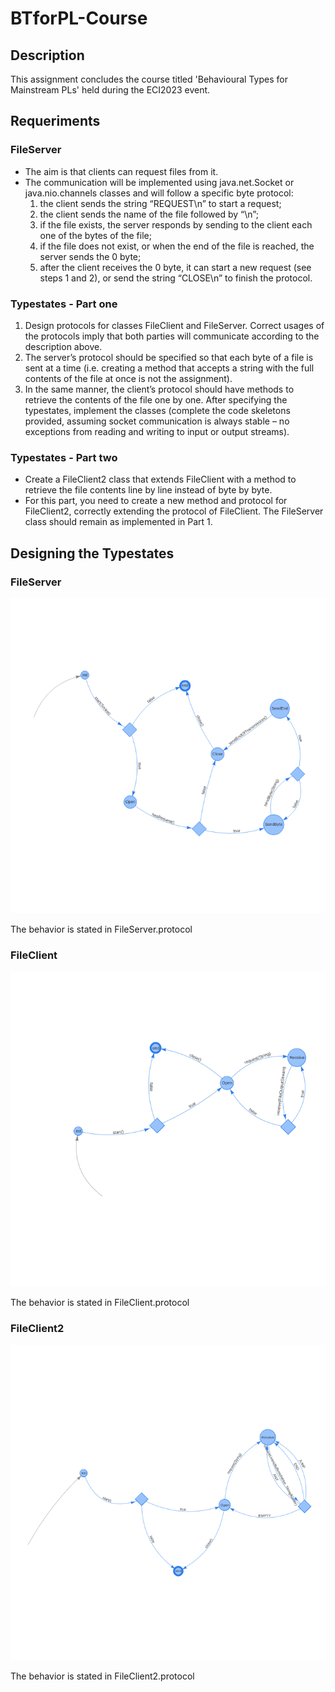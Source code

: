 # BTforPL-Course

## Description

This assignment concludes the course titled 'Behavioural Types for Mainstream PLs' held during the ECI2023 event.

## Requeriments

### FileServer

- The aim is that clients can request files from it.
- The communication will be implemented using java.net.Socket or java.nio.channels classes and will follow a specific byte protocol:
    1. the client sends the string “REQUEST\n” to start a request;
    2. the client sends the name of the file followed by “\n”;
    3. if the file exists, the server responds by sending to the client each one of the bytes of the file;
    4. if the file does not exist, or when the end of the file is reached, the server sends the 0 byte;
    5. after the client receives the 0 byte, it can start a new request (see steps 1 and 2), or send the string “CLOSE\n” to finish the protocol.

### Typestates - Part one

1. Design protocols for classes FileClient and FileServer. Correct usages of the protocols imply that both parties will communicate according to the description above.
2. The server’s protocol should be specified so that each byte of a file is sent at a time (i.e. creating a method that accepts a string with the full contents of the file at once is not the
assignment).
3. In the same manner, the client’s protocol should have methods to retrieve the contents of the file one by one. After specifying the typestates, implement the classes (complete the code skeletons provided, assuming socket communication is always stable – no exceptions from reading and writing to input or output streams).

### Typestates - Part two

- Create a FileClient2 class that extends FileClient with a method to retrieve the file contents line by line instead of byte by byte.
- For this part, you need to create a new method and protocol for FileClient2, correctly extending the protocol of FileClient. The FileServer class should remain as implemented in Part 1.

## Designing the Typestates

### FileServer

<img src="images/automaton.png" alt="File Server" width="600"/>

The behavior is stated in FileServer.protocol

### FileClient

<img src="images/automaton2.png" alt="File Client" width="600"/>

The behavior is stated in FileClient.protocol

### FileClient2

<img src="images/automaton3.png" alt="File Client 2" width="600"/>

The behavior is stated in FileClient2.protocol
